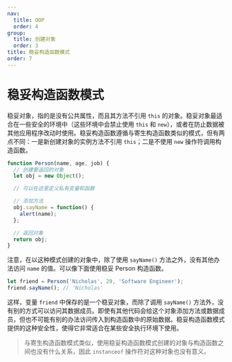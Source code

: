 ```yaml
---
nav:
  title: OOP
  order: 4
group:
  title: 创建对象
  order: 3
title: 稳妥构造函数模式
order: 7
---
```


# 稳妥构造函数模式

稳妥对象，指的是没有公共属性，而且其方法不引用 `this` 的对象。稳妥对象最适合在一些安全的环境中（这些环境中会禁止使用 `this` 和 `new`），或者在防止数据被其他应用程序改动时使用。稳妥构造函数遵循与寄生构造函数类似的模式，但有两点不同：一是新创建对象的实例方法不引用 `this`；二是不使用 `new` 操作符调用构造函数。

```js
function Person(name, age, job) {
  // 创建要返回的对象
  let obj = new Object();

  // 可以在这里定义私有变量和函数

  // 添加方法
  obj.sayName = function() {
    alert(name);
  };

  // 返回对象
  return obj;
}
```

注意，在以这种模式创建的对象中，除了使用 `sayName()` 方法之外，没有其他办法访问 `name` 的值。可以像下面使用稳妥 Person 构造函数。

```js
let friend = Person('Nicholas', 29, 'Software Engineer');
friend.sayName(); // 'Nicholas'
```

这样，变量 `friend` 中保存的是一个稳妥对象，而除了调用 `sayName()` 方法外，没有别的方式可以访问其数据成员。即使有其他代码会给这个对象添加方法或数据成员，但也不可能有别的办法访问传入到构造函数中的原始数据。稳妥构造函数模式提供的这种安全性，使得它非常适合在某些安全执行环境下使用。

> 与寄生构造函数模式类似，使用稳妥构造函数模式创建的对象与构造函数之间也没有什么关系，因此 `instanceof` 操作符对这种对象也没有意义。

